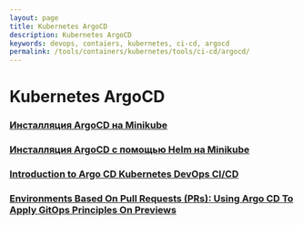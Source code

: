 ```yaml
---
layout: page
title: Kubernetes ArgoCD
description: Kubernetes ArgoCD
keywords: devops, contaiers, kubernetes, ci-cd, argocd
permalink: /tools/containers/kubernetes/tools/ci-cd/argocd/
---
```


# Kubernetes ArgoCD

### [Инсталляция ArgoCD на Minikube](/tools/containers/kubernetes/tools/ci-cd/argocd/setup/)

### [Инсталляция ArgoCD с помощью Helm на Minikube](/tools/containers/kubernetes/tools/ci-cd/argocd/helm-installation/)

### [Introduction to Argo CD Kubernetes DevOps CI/CD](/tools/containers/kubernetes/tools/ci-cd/argocd/introduction-to-argo-cd-kubernetes-devops-ci-cd/)

### [Environments Based On Pull Requests (PRs): Using Argo CD To Apply GitOps Principles On Previews](/tools/containers/kubernetes/tools/ci-cd/argocd/using-argo-cd-to-apply-gitops-principles-on-previews/)

